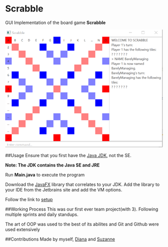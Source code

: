 # Scrabble
GUI Implementation of the board game **Scrabble**

![Gui](img/gui.png)

##Usage
Ensure that you first have the [Java JDK](https://www.oracle.com/java/technologies/javase/javase-jdk8-downloads.html),
not the SE.

**Note: The JDK contains the Java SE and JRE**

Run **Main.java** to execute the program

Download the [JavaFX](https://openjfx.io/) library that correlates to your
JDK. 
Add the library to your IDE from the Jetbrains
site and add the VM options.

Follow the link to [setup](https://www.jetbrains.com/help/idea/javafx.html)

##Working Process
This was our first ever team project(with 3). Following multiple
sprints and daily standups.

The art of OOP was used to the best of its abilites and 
Git and Github were used extensively 

##Contributions
Made by myself, [Diana](https://github.com/daianamorjolic) and [Suzanne](https://github.com/S-u-z)

